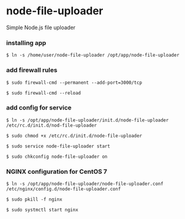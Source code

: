 # node-file-uploader

Simple Node.js file uploader

### installing app
`$ ln -s /home/user/node-file-uploader /opt/app/node-file-uploader`

### add firewall rules
`$ sudo firewall-cmd --permanent --add-port=3000/tcp`

`$ sudo firewall-cmd --reload`

### add config for service
`$ ln -s /opt/app/node-file-uploader/init.d/node-file-uploader /etc/rc.d/init.d/nod-file-uploader`

`$ sudo chmod +x /etc/rc.d/init.d/node-file-uploader`

`$ sudo service node-file-uploader start`

`$ sudo chkconfig node-file-uploader on`

### NGINX configuration for CentOS 7
`$ ln -s /opt/app/node-file-uploader/node-file-uploader.conf /etc/nginx/config.d/node-file-uploader.conf`

`$ sudo pkill -f nginx`

`$ sudo systmctl start nginx`
